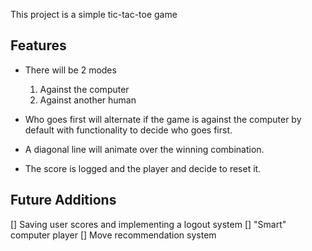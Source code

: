 This project is a simple tic-tac-toe game

## Features

* There will be 2 modes
	1) Against the computer
	2) Against another human

* Who goes first will alternate if the game is against the computer by default with functionality to decide who goes first.
* A diagonal line will animate over the winning combination.
* The score is logged and the player and decide to reset it.

## Future Additions

[] Saving user scores and implementing a logout system
[] "Smart" computer player
[] Move recommendation system